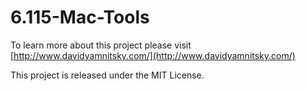 6.115-Mac-Tools
============

To learn more about this project please visit [http://www.davidyamnitsky.com/](http://www.davidyamnitsky.com/)

This project is released under the MIT License.


